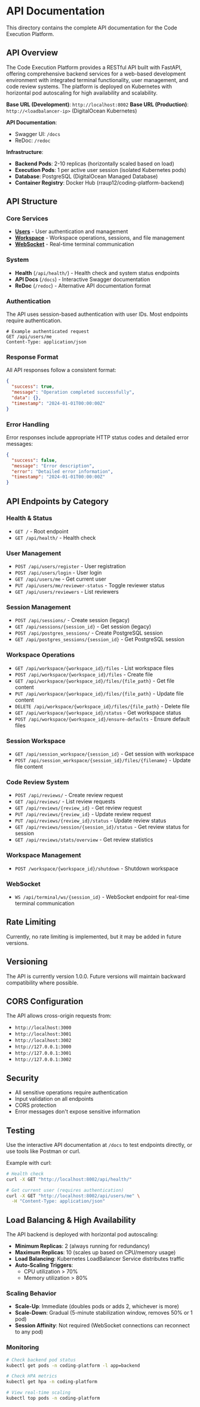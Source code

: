 # API Documentation

This directory contains the complete API documentation for the Code Execution Platform.

## API Overview

The Code Execution Platform provides a RESTful API built with FastAPI, offering comprehensive backend services for a web-based development environment with integrated terminal functionality, user management, and code review systems. The platform is deployed on Kubernetes with horizontal pod autoscaling for high availability and scalability.

**Base URL (Development)**: `http://localhost:8002`
**Base URL (Production)**: `http://<loadbalancer-ip>` (DigitalOcean Kubernetes)

**API Documentation**:
- Swagger UI: `/docs`
- ReDoc: `/redoc`

**Infrastructure**:
- **Backend Pods**: 2-10 replicas (horizontally scaled based on load)
- **Execution Pods**: 1 per active user session (isolated Kubernetes pods)
- **Database**: PostgreSQL (DigitalOcean Managed Database)
- **Container Registry**: Docker Hub (rraup12/coding-platform-backend)

## API Structure

### Core Services
- **[Users](./users.md)** - User authentication and management
- **[Workspace](./workspace.md)** - Workspace operations, sessions, and file management
- **[WebSocket](./websocket.md)** - Real-time terminal communication

### System
- **Health** (`/api/health/`) - Health check and system status endpoints
- **API Docs** (`/docs`) - Interactive Swagger documentation
- **ReDoc** (`/redoc`) - Alternative API documentation format

### Authentication

The API uses session-based authentication with user IDs. Most endpoints require authentication.

```http
# Example authenticated request
GET /api/users/me
Content-Type: application/json
```

### Response Format

All API responses follow a consistent format:

```json
{
  "success": true,
  "message": "Operation completed successfully",
  "data": {},
  "timestamp": "2024-01-01T00:00:00Z"
}
```

### Error Handling

Error responses include appropriate HTTP status codes and detailed error messages:

```json
{
  "success": false,
  "message": "Error description",
  "error": "Detailed error information",
  "timestamp": "2024-01-01T00:00:00Z"
}
```

## API Endpoints by Category

### Health & Status
- `GET /` - Root endpoint
- `GET /api/health/` - Health check

### User Management
- `POST /api/users/register` - User registration
- `POST /api/users/login` - User login
- `GET /api/users/me` - Get current user
- `PUT /api/users/me/reviewer-status` - Toggle reviewer status
- `GET /api/users/reviewers` - List reviewers

### Session Management
- `POST /api/sessions/` - Create session (legacy)
- `GET /api/sessions/{session_id}` - Get session (legacy)
- `POST /api/postgres_sessions/` - Create PostgreSQL session
- `GET /api/postgres_sessions/{session_id}` - Get PostgreSQL session

### Workspace Operations
- `GET /api/workspace/{workspace_id}/files` - List workspace files
- `POST /api/workspace/{workspace_id}/files` - Create file
- `GET /api/workspace/{workspace_id}/files/{file_path}` - Get file content
- `PUT /api/workspace/{workspace_id}/files/{file_path}` - Update file content
- `DELETE /api/workspace/{workspace_id}/files/{file_path}` - Delete file
- `GET /api/workspace/{workspace_id}/status` - Get workspace status
- `POST /api/workspace/{workspace_id}/ensure-defaults` - Ensure default files

### Session Workspace
- `GET /api/session_workspace/{session_id}` - Get session with workspace
- `POST /api/session_workspace/{session_id}/files/{filename}` - Update file content

### Code Review System
- `POST /api/reviews/` - Create review request
- `GET /api/reviews/` - List review requests
- `GET /api/reviews/{review_id}` - Get review request
- `PUT /api/reviews/{review_id}` - Update review request
- `PUT /api/reviews/{review_id}/status` - Update review status
- `GET /api/reviews/session/{session_id}/status` - Get review status for session
- `GET /api/reviews/stats/overview` - Get review statistics

### Workspace Management
- `POST /workspace/{workspace_id}/shutdown` - Shutdown workspace

### WebSocket
- `WS /api/terminal/ws/{session_id}` - WebSocket endpoint for real-time terminal communication

## Rate Limiting

Currently, no rate limiting is implemented, but it may be added in future versions.

## Versioning

The API is currently version 1.0.0. Future versions will maintain backward compatibility where possible.

## CORS Configuration

The API allows cross-origin requests from:
- `http://localhost:3000`
- `http://localhost:3001`
- `http://localhost:3002`
- `http://127.0.0.1:3000`
- `http://127.0.0.1:3001`
- `http://127.0.0.1:3002`

## Security

- All sensitive operations require authentication
- Input validation on all endpoints
- CORS protection
- Error messages don't expose sensitive information

## Testing

Use the interactive API documentation at `/docs` to test endpoints directly, or use tools like Postman or curl.

Example with curl:
```bash
# Health check
curl -X GET "http://localhost:8002/api/health/"

# Get current user (requires authentication)
curl -X GET "http://localhost:8002/api/users/me" \
  -H "Content-Type: application/json"
```

## Load Balancing & High Availability

The API backend is deployed with horizontal pod autoscaling:
- **Minimum Replicas**: 2 (always running for redundancy)
- **Maximum Replicas**: 10 (scales up based on CPU/memory usage)
- **Load Balancing**: Kubernetes LoadBalancer Service distributes traffic
- **Auto-Scaling Triggers**:
  - CPU utilization > 70%
  - Memory utilization > 80%

### Scaling Behavior
- **Scale-Up**: Immediate (doubles pods or adds 2, whichever is more)
- **Scale-Down**: Gradual (5-minute stabilization window, removes 50% or 1 pod)
- **Session Affinity**: Not required (WebSocket connections can reconnect to any pod)

### Monitoring
```bash
# Check backend pod status
kubectl get pods -n coding-platform -l app=backend

# Check HPA metrics
kubectl get hpa -n coding-platform

# View real-time scaling
kubectl top pods -n coding-platform
```